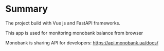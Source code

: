 # Summary
The project build with Vue js and FastAPI frameworks.

This app is used for monitoring monobank balance from browser

Monobank is sharing API for developers:
https://api.monobank.ua/docs/